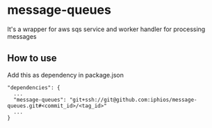 # message-queues

It's a wrapper for aws sqs service and worker handler for processing messages

## How to use
Add this as dependency in package.json

```
"dependencies": {
  ...
  "message-queues": "git+ssh://git@github.com:iphios/message-queues.git#<commit_id>/<tag_id>"
  ...
}
```